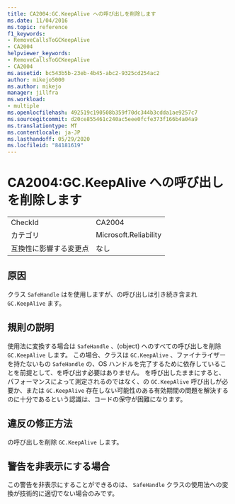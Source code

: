 ```yaml
---
title: CA2004:GC.KeepAlive への呼び出しを削除します
ms.date: 11/04/2016
ms.topic: reference
f1_keywords:
- RemoveCallsToGCKeepAlive
- CA2004
helpviewer_keywords:
- RemoveCallsToGCKeepAlive
- CA2004
ms.assetid: bc543b5b-23eb-4b45-abc2-9325cd254ac2
author: mikejo5000
ms.author: mikejo
manager: jillfra
ms.workload:
- multiple
ms.openlocfilehash: 492519c190508b359f70dc344b3cdda1ae9257c7
ms.sourcegitcommit: d20ce855461c240ac5eee0fcfe373f166b4a04a9
ms.translationtype: MT
ms.contentlocale: ja-JP
ms.lasthandoff: 05/29/2020
ms.locfileid: "84181619"
---
```

# <a name="ca2004-remove-calls-to-gckeepalive"></a>CA2004:GC.KeepAlive への呼び出しを削除します

|||
|-|-|
|CheckId|CA2004|
|カテゴリ|Microsoft.Reliability|
|互換性に影響する変更点|なし|

## <a name="cause"></a>原因
クラス `SafeHandle` はを使用しますが、の呼び出しは引き続き含まれ `GC.KeepAlive` ます。

## <a name="rule-description"></a>規則の説明
使用法に変換する場合は `SafeHandle` 、(object) へのすべての呼び出しを削除 `GC.KeepAlive` します。 この場合、クラスは `GC.KeepAlive` 、ファイナライザーを持たないもの `SafeHandle` の、OS ハンドルを完了するために依存していることを前提として、を呼び出す必要はありません。  を呼び出したままにすると、パフォーマンスによって測定されるのではなく、の `GC.KeepAlive` 呼び出しが必要か、または `GC.KeepAlive` 存在しない可能性のある有効期間の問題を解決するのに十分であるという認識は、コードの保守が困難になります。

## <a name="how-to-fix-violations"></a>違反の修正方法
の呼び出しを削除 `GC.KeepAlive` します。

## <a name="when-to-suppress-warnings"></a>警告を非表示にする場合
この警告を非表示にすることができるのは、 `SafeHandle` クラスの使用法への変換が技術的に適切でない場合のみです。
